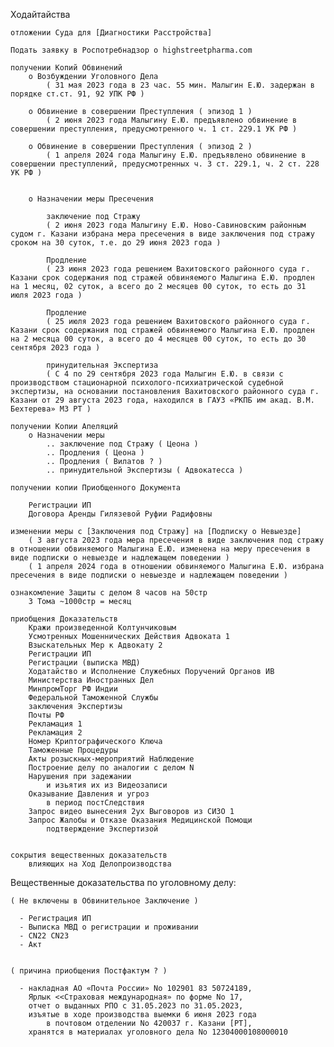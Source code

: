 Ходайтайства 
	
	отложении Суда для [Диагностики Расстройства]

	Подать заявку в Роспотребнадзор о highstreetpharma.com

	получении Копий Обвинений
		о Возбуждении Уголовного Дела
			( 31 мая 2023 года в 23 час. 55 мин. Малыгин Е.Ю. задержан в порядке ст.ст. 91, 92 УПК РФ )
		
		о Обвинение в совершении Преступления ( эпизод 1 )
			( 2 июня 2023 года Малыгину Е.Ю. предъявлено обвинение в совершении преступления, предусмотренного ч. 1 ст. 229.1 УК РФ )
		
		о Обвинение в совершении Преступления ( эпизод 2 )
			( 1 апреля 2024 года Малыгину Е.Ю. предъявлено обвинение в совершении преступлений, предусмотренных ч. 3 ст. 229.1, ч. 2 ст. 228 УК РФ )


		о Назначении меры Пресечения
			
			заключение под Стражу
			( 2 июня 2023 года Малыгину Е.Ю. Ново-Савиновским районным судом г. Казани избрана мера пресечения в виде заключения под стражу сроком на 30 суток, т.е. до 29 июня 2023 года )
			
			Продление
			( 23 июня 2023 года решением Вахитовского районного суда г. Казани срок содержания под стражей обвиняемого Малыгина Е.Ю. продлен на 1 месяц, 02 суток, а всего до 2 месяцев 00 суток, то есть до 31 июля 2023 года )
			
			Продление
			( 25 июля 2023 года решением Вахитовского районного суда г. Казани срок содержания под стражей обвиняемого Малыгина Е.Ю. продлен на 2 месяца 00 суток, а всего до 4 месяцев 00 суток, то есть до 30 сентября 2023 года )
			
			принудительная Экспертиза
			( С 4 по 29 сентября 2023 года Малыгин Е.Ю. в связи с производством стационарной психолого-психиатрической судебной экспертизы, на основании постановления Вахитовского районного суда г. Казани от 29 августа 2023 года, находился в ГАУЗ «РКПБ им акад. В.М. Бехтерева» МЗ РТ )
				
	получении Копии Апеляций
		о Назначении меры
			.. заключение под Стражу ( Цеона )
			.. Продления ( Цеона )
			.. Продления ( Вилатов ? )
			.. принудительной Экспертизы ( Адвокатесса )

	получении копии Приобщенного Документа
		
		Регистрации ИП
		Договора Аренды Гилязевой Руфии Радифовны

	изменении меры с [Заключения под Стражу] на [Подписку о Невыезде]
		( 3 августа 2023 года мера пресечения в виде заключения под стражу в отношении обвиняемого Малыгина Е.Ю. изменена на меру пресечения в виде подписки о невыезде и надлежащем поведении )
		( 1 апреля 2024 года в отношении обвиняемого Малыгина Е.Ю. избрана пресечения в виде подписки о невыезде и надлежащем поведении )

	ознакомление Защиты с делом 8 часов на 50стр
		3 Тома ~1000стр = месяц

	приобщения Доказательств
		Кражи произведенной Колтунчиковым
		Усмотренных Мошеннических Действия Адвоката 1
		Взыскательных Мер к Адвокату 2
		Регистрации ИП
		Регистрации (выписка МВД)
		Ходатайство и Исполнение Служебных Поручений Органов ИВ
		Министерства Иностранных Дел
		МинпромТорг РФ Индии
		Федеральной Таможенной Службы
		заключения Экспертизы
		Почты РФ
		Рекламация 1
		Рекламация 2
		Номер Криптографического Ключа
		Таможенные Процедуры
		Акты розыскных-мероприятий Наблюдение
		Построение делу по аналогии с делом N
		Нарушения при задежании 
			и изьятия их из Видеозаписи
		Оказывание Давления и угроз
			в период постСледствия
		Запрос видео вынесения 2ух Выговоров из СИЗО 1
		Запрос Жалобы и Отказе Оказания Медицинской Помощи
			подтверждение Экспертизой


	сокрытия вещественных доказательств
		влияющих на Ход Делопроизводства



Вещественные доказательства по уголовному делу:

	( Не включены в Обвинительное Заключение )

	  - Регистрация ИП
	  - Выписка МВД о регистрации и проживании
	  - CN22 CN23
	  - Акт

	
	( причина приобщения Постфактум ? )
 
	  - накладная АО «Почта России» No 102901 83 50724189, 
	    Ярлык <<Страховая международная» по форме No 17, 
	    отчет о выданных РПО с 31.05.2023 по 31.05.2023, 
	    изъятые в ходе производства выемки 6 июня 2023 года 
            в почтовом отделении No 420037 г. Казани [РТ], 
	    хранятся в материалах уголовного дела No 12304000108000010


